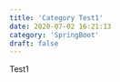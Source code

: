 ```yaml
---
title: 'Category Test1'
date: 2020-07-02 16:21:13
category: 'SpringBoot'
draft: false
---
```


Test1

